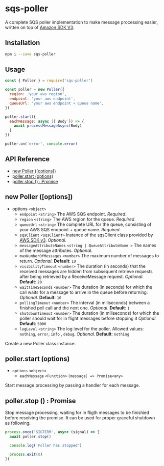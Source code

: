 # sqs-poller

A complete SQS poller implementation to make message processing easier, written on top of [Amazon SDK V3](https://docs.aws.amazon.com/AWSJavaScriptSDK/v3/latest/clients/client-sqs/index.html).

## Installation
```sh
npm i --save sqs-poller
```

## Usage

```javascript
const { Poller } = require('sqs-poller')

const poller = new Poller({
  region: 'your aws region',
  endpoint: 'your aws endpoint',
  queueUrl: 'your aws endpoint + queue name',
})

poller.start({
  eachMessage: async ({ Body }) => {
    await processMessageAsync(Body)
  }
})

poller.on('error', console.error)
```

## API Reference
- [new Poller ([options])](#new-poller-options)
- [poller.start (options)](#pollerstart-options)
- [poller.stop () : Promise<any>](#pollerstop---promiseany)

## new Poller ([options])

- options `<object>`
  - `endpoint` `<string>` The AWS SQS endpoint. *Required*.
  - `region` `<string>` The AWS region for the queue. *Required*.
  - `queueUrl` `<string>` The complete URL for the queue, consisting of your AWS SQS endpoint + queue name. *Required*.
  -  `sqsClient` `<sqsClient>` Instance of the sqsClient class provided by [AWS SDK v3](https://docs.aws.amazon.com/AWSJavaScriptSDK/v3/latest/clients/client-sqs/classes/sqsclient.html). *Optional*.
  - `messageAttributeNames` `<string | QueueAttributeName >` The names of the message attributes. *Optional*.
  - `maxNumberOfMessages` `<number>` The maximum number of messages to return. *Optional*. __Default__: `10`
  - `visibilityTimeout` `<number>` The duration (in seconds) that the received messages are hidden from subsequent retrieve requests after being retrieved by a ReceiveMessage request. *Optional*. __Default__: `20`
  - `waitTimeSeconds` `<number>` The duration (in seconds) for which the call waits for a message to arrive in the queue before returning. *Optional*. __Default__: `10`
  - `pollingTimeout` `<number>` The interval (in miliseconds) between a finished poll call and the next one. *Optional*. __Default__: `1`
  - `shutdownTimeout` `<number>` The duration (in miliseconds) for which the poller should wait for in flight messages before stopping it *Optional*. __Default__: `5000`
  - `logLevel` `<string>` The log level for the poller. Allowed values: `nothing`, `error`, `info` , `debug`. *Optional*. __Default__: `nothing`


Create a new Poller class instance.

## poller.start (options)

- `options` `<object>`
  - `eachMessage` `<Function>` `(message) => Promise<any>`

Start message processing by passing a handler for each message.

## poller.stop () : Promise<any>

Stop message processing, waiting for in fligth messages to be finishied before resolving the promise. It can be used for proper graceful shutdown as following.
```javascript
process.once('SIGTERM', async (signal) => {
  await poller.stop()

  console.log('Poller has stopped')

  process.exit(0)
})
```
